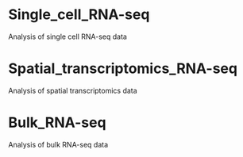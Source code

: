 # Single_cell_RNA-seq
Analysis of single cell RNA-seq data

# Spatial_transcriptomics_RNA-seq
Analysis of spatial transcriptomics data

# Bulk_RNA-seq
Analysis of bulk RNA-seq data
